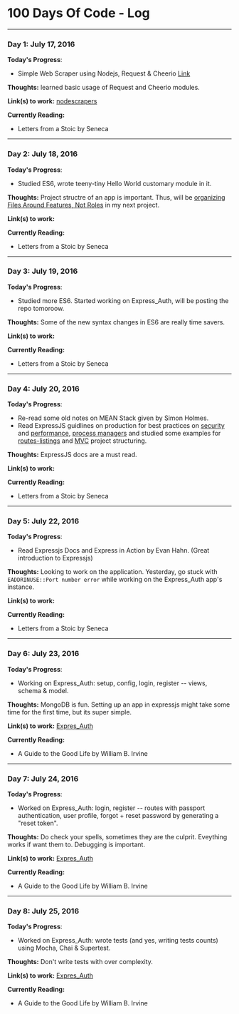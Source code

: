 # 100 Days Of Code - Log
---

### Day 1: July 17, 2016 

**Today's Progress**: 
- Simple Web Scraper using Nodejs, Request & Cheerio [Link](https://github.com/amandeepmittal/nodescrapers)

**Thoughts:** learned basic usage of Request and Cheerio modules.

**Link(s) to work:** [nodescrapers](https://github.com/amandeepmittal/nodescrapers)

**Currently Reading:** 
- Letters from a Stoic by Seneca

---

### Day 2: July 18, 2016 

**Today's Progress**: 
- Studied ES6, wrote teeny-tiny Hello World customary module in it.

**Thoughts:** Project structre of an app is important. Thus, will be [organizing Files Around Features, Not Roles](https://blog.risingstack.com/node-hero-node-js-project-structure-tutorial/) in my next project.

**Link(s) to work:** 

**Currently Reading:** 
- Letters from a Stoic by Seneca

---

### Day 3: July 19, 2016 

**Today's Progress**: 
- Studied more ES6. Started working on Express_Auth, will be posting the repo tomoroow.

**Thoughts:** Some of the new syntax changes in ES6 are really time savers. 

**Link(s) to work:** 

**Currently Reading:** 
- Letters from a Stoic by Seneca

---

### Day 4: July 20, 2016 

**Today's Progress**: 
- Re-read some old notes on MEAN Stack given by Simon Holmes. 
- Read ExpressJS guidlines on production for best practices on [security](http://expressjs.com/en/advanced/best-practice-security.html) and [performance](http://expressjs.com/en/advanced/best-practice-performance.html), [process managers](http://expressjs.com/en/advanced/pm.html) and studied some examples for [routes-listings](https://github.com/strongloop/express/blob/4.13.1/examples/route-separation/index.js?_ga=1.134726385.1220450953.1468397555#L32-47) and [MVC](https://github.com/strongloop/express/tree/master/examples/mvc?_ga=1.134726385.1220450953.1468397555) project structuring. 

**Thoughts:** ExpressJS docs are a must read.

**Link(s) to work:** 

**Currently Reading:** 
- Letters from a Stoic by Seneca

---

### Day 5: July 22, 2016 

**Today's Progress**: 
- Read Expressjs Docs and Express in Action by Evan Hahn. (Great introduction to Expressjs)

**Thoughts:** Looking to work on the application. Yesterday, go stuck with `EADDRINUSE::Port number error` while working on the Express_Auth app's instance.

**Link(s) to work:** 

**Currently Reading:** 
- Letters from a Stoic by Seneca

---

### Day 6: July 23, 2016 

**Today's Progress**: 
- Working on Express_Auth: setup, config, login, register -- views, schema & model.

**Thoughts:** MongoDB is fun. Setting up an app in expressjs might take some time for the first time, but its super simple.

**Link(s) to work:** [Expres_Auth](https://github.com/amandeepmittal/express_auth)

**Currently Reading:** 
- A Guide to the Good Life by William B. Irvine

---

### Day 7: July 24, 2016 

**Today's Progress**: 
- Worked on Express_Auth: login, register -- routes with passport authentication, user profile, forgot + reset password by generating a "reset token".

**Thoughts:** Do check your spells, sometimes they are the culprit. Eveything works if want them to. Debugging is important.

**Link(s) to work:** [Expres_Auth](https://github.com/amandeepmittal/express_auth)

**Currently Reading:** 
- A Guide to the Good Life by William B. Irvine

---
### Day 8: July 25, 2016 

**Today's Progress**: 
- Worked on Express_Auth: wrote tests (and yes, writing tests counts) using Mocha, Chai & Supertest.

**Thoughts:** Don't write tests with over complexity.

**Link(s) to work:** [Expres_Auth](https://github.com/amandeepmittal/express_auth)

**Currently Reading:** 
- A Guide to the Good Life by William B. Irvine
